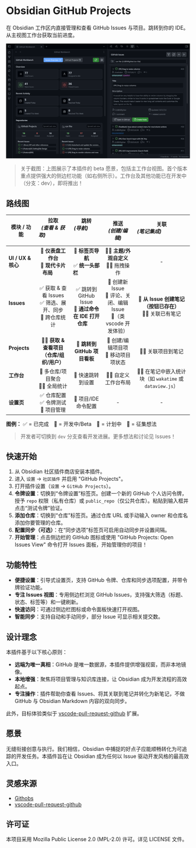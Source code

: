 
# Obsidian GitHub Projects

在 Obsidian 工作区内直接管理和查看 GitHub Issues 与项目。跳转到你的 IDE。从主视图工作台获取当前进度。

![beta-preview](./assets/beta.png)

> 关于截图：上图展示了本插件的 beta 愿景，包括主工作台视图。首个版本重点提供强大的侧边栏功能（如右侧所示）。工作台及其他功能已在开发中（分支：dev），即将推出！

## 路线图

| 模块 / 功能              |      **拉取**<br>*(查看 & 获取)*                                      |  **跳转**<br>*(导航)*                                           |                                  **推送**<br>*(创建/编辑)*                                   |   **关联**<br>*(笔记集成)*                                      |
| ------------------------ | :--------------------------------------------------------------------: | :-----------------------------------------------------------------: | :--------------------------------------------------------------------------------------------: | :---------------------------------------------------------------------: |
| **UI / UX & 核心**       |    🚀 **仪表盘工作台**<br>🚀 **现代卡片布局**             |  🚀 **标签页导航**<br>✅ **统一头部栏**                  |                  🚧🤔 **主题/外观自定义**<br>🚧🤔 拖拽操作                   |                                    -                                    |
| **Issues**               | ✅ 获取 & 查看 Issues<br>✅ 筛选、展开、同步<br>🚀 跨仓库统计 | ✅ 跳转到 GitHub Issue<br>🚀 **通过命令在 IDE 打开仓库**       | 🚧 创建新 Issue<br>🚧 评论、关闭、编辑 Issue <br>🚧（类 vscode 开发体验） | 🚀 **从 Issue 创建笔记（按钮已存在）**<br>🚧🤔 关联已有笔记 |
| **Projects**             |             🚀🤔 **获取 & 查看项目（仓库/组织/用户）**             |                 🚀 **跳转到 GitHub 项目看板**                 |                   🚧 创建/编辑项目项<br>🚧 移动项目项状态                    |                        🚧🤔 关联项目到笔记                        |
| **工作台**            |         🚀 多仓库/项目聚合<br>🚀🤔 全局统计         |                      🚀 快速跳转到设置                       |                                  🚧🤔 自定义工作台布局                                  |    🚧🤔 在笔记中嵌入统计块（如 `wakatime` 或 `dataview.js`）    |
| **设置页**         |       ✅ 仓库配置 <br>✅ 令牌测试<br>🚀 项目管理        |                    🚀 项目/IDE 命令配置                    |                                               -                                                |                                    -                                    |

**图例：** ✅ = 已完成 🚀 = 开发中/Beta 🚧 = 计划中 🤔 = 征集想法

> 开发者可切换到 `dev` 分支查看开发进展。更多想法和讨论见 Issues！

## 快速开始

1.  从 Obsidian 社区插件商店安装本插件。
2.  进入 `设置` -> `社区插件` 并启用 "GitHub Projects"。
3.  打开插件设置（`设置` -> `GitHub Projects`）。
4.  **令牌设置**：切换到“令牌设置”标签页。创建一个新的 GitHub 个人访问令牌，授予 `repo` 权限（私有仓库）或 `public_repo`（仅公共仓库）。粘贴到输入框并点击“测试令牌”验证。
5.  **添加仓库**：切换到“仓库”标签页。通过仓库 URL 或手动输入 owner 和仓库名添加你要管理的仓库。
6.  **配置同步（可选）**：在“同步选项”标签页可启用自动同步并设置间隔。
7.  **开始管理**：点击侧边栏的 GitHub 图标或使用 "GitHub Projects: Open Issues View" 命令打开 Issues 面板，开始管理你的项目！

## 功能特性

- **便捷设置**：引导式设置页，支持 GitHub 令牌、仓库和同步选项配置，并带令牌验证功能。
- **专注 Issues 视图**：专用侧边栏浏览 GitHub Issues，支持强大筛选（标题、状态、标签等）和一键刷新。
- **快速访问**：可通过侧边栏图标或命令面板快速打开视图。
- **智能同步**：支持自动和手动同步，部分 Issue 可显示相关提交数。

## 设计理念

本插件基于以下核心原则：

- **远端为唯一真相**：GitHub 是唯一数据源，本插件提供增强视窗，而非本地镜像。
- **本地增强**：聚焦将项目管理与知识库连接，让 Obsidian 成为开发流程的高效起点。
- **专注操作**：插件帮助你查看 Issues、将其关联到笔记并转化为新笔记，不做 GitHub 与 Obsidian Markdown 内容的双向同步。

此外，目标体验类似于 [vscode-pull-request-github](https://github.com/microsoft/vscode-pull-request-github) 扩展。

## 愿景

无缝衔接创意与执行。我们相信，Obsidian 中捕捉的好点子应能顺畅转化为可追踪的开发任务。本插件旨在让 Obsidian 成为任何以 Issue 驱动开发风格的最高效入口。

## 灵感来源

-   [Githobs](https://github.com/GabAlpha/obsidian-githobs)
-   [vscode-pull-request-github](https://github.com/microsoft/vscode-pull-request-github)

## 许可证

本项目采用 Mozilla Public License 2.0 (MPL-2.0) 许可。详见 LICENSE 文件。

<!--## 愿景（已过时）

我希望如何使用这个插件？

“在 Obsidian 工作区中，将一个想法细化为带验收标准的任务笔记并一键创建为 GitHub Issue；随后在 VS Code 中，从 Issue 创建分支，编写失败测试，然后调用 MCP 服务自动打包 Issue 描述、相关 ADR 和代码，驱动 Copilot 高效编码直至测试通过。最后，在 VS Code 内完成 PR 创建、自查和 CI 触发，通过标准化发版脚本完成交付。”

本插件旨在高效桥接 Obsidian 与 GitHub。
-->
